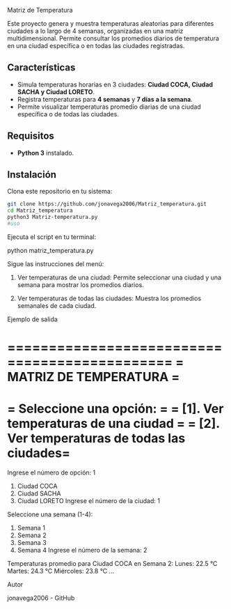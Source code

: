 Matriz de Temperatura

Este proyecto genera y muestra temperaturas aleatorias para diferentes ciudades a lo largo de 4 semanas, organizadas en una matriz multidimensional. Permite consultar los promedios diarios de temperatura en una ciudad específica o en todas las ciudades registradas.

## Características

- Simula temperaturas horarias en 3 ciudades: **Ciudad COCA, Ciudad SACHA y Ciudad LORETO**.
- Registra temperaturas para **4 semanas** y **7 días a la semana**.
- Permite visualizar temperaturas promedio diarias de una ciudad específica o de todas las ciudades.

## Requisitos

- **Python 3** instalado.

## Instalación

Clona este repositorio en tu sistema:

```sh
git clone https://github.com/jonavega2006/Matriz_temperatura.git
cd Matriz_temperatura
python3 Matriz-temperatura.py
#uso
```

Ejecuta el script en tu terminal:

python matriz_temperatura.py

Sigue las instrucciones del menú:

1. Ver temperaturas de una ciudad: Permite seleccionar una ciudad y una semana para mostrar los promedios diarios.


2. Ver temperaturas de todas las ciudades: Muestra los promedios semanales de cada ciudad.



Ejemplo de salida

==============================================
= MATRIZ DE TEMPERATURA                      =
==============================================
= Seleccione una opción:                     =
= [1]. Ver temperaturas de una ciudad        =
= [2]. Ver temperaturas de todas las ciudades=
==============================================
Ingrese el número de opción: 1

1. Ciudad COCA
2. Ciudad SACHA
3. Ciudad LORETO
Ingrese el número de la ciudad: 1

Seleccione una semana (1-4):
1. Semana 1
2. Semana 2
3. Semana 3
4. Semana 4
Ingrese el número de la semana: 2

Temperaturas promedio para Ciudad COCA en Semana 2:
Lunes: 22.5 °C
Martes: 24.3 °C
Miércoles: 23.8 °C
...

Autor

jonavega2006 - GitHub
